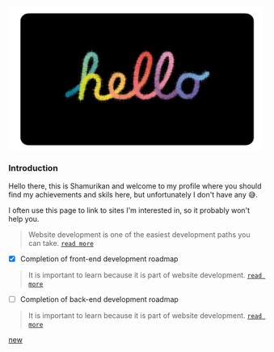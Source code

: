 <!DOCTYPE html>
<html>
  <head>
  </head>
  <body>
    <section>
      <div>
        <a href="https://github.com/"><img src="images/42A30273-CC03-4064-9ED2-47DA3F4AC752.png"/></a>
      </div>
      <div>
        <article>
          <h1>Introduction</h1>
          <p>Hello there, this is Shamurikan and welcome to my profile where you should find my achievements and skils here, but unfortunately I don't have any 😅.</p>
          <p>I often use this page to link to sites I'm interested in, so it probably won't help you.</strong>

> Website development is one of the easiest development paths you can take. [`read more`](https://www.w3schools.com/)

- [x]  Completion of front-end development roadmap

> It is important to learn because it is part of website development. [`read more`](https://roadmap.sh/frontend)

- [ ]  Completion of back-end development roadmap

> It is important to learn because it is part of website development. [`read more`](https://roadmap.sh/backend)</p>
        </article>
      </div>
    </section>
<a href="https://noor.moe.gov.sa/Noor/Login.aspx">new</a>
  </body>
</html>
